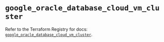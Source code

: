 # `google_oracle_database_cloud_vm_cluster`

Refer to the Terraform Registry for docs: [`google_oracle_database_cloud_vm_cluster`](https://registry.terraform.io/providers/hashicorp/google-beta/6.33.0/docs/resources/google_oracle_database_cloud_vm_cluster).
